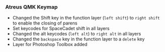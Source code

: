 ### Atreus QMK Keymap

* Changed the Shift key in the function layer (`left shift`) to `right shift` to enable the closing of parens
* Set keycodes for SpaceCadet shift in all layers
* Changed the alt keycodes (`left alt`) to `right alt` in all layers
* Changed the `backspace` key in the function layer to a `delete` key
* Layer for Photoshop Toolbox added
